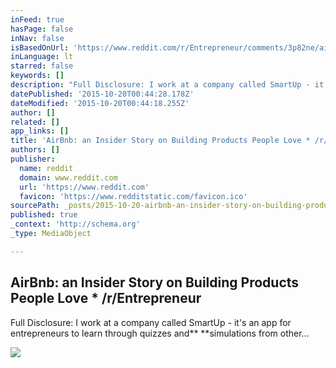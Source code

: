```yaml
---
inFeed: true
hasPage: false
inNav: false
isBasedOnUrl: 'https://www.reddit.com/r/Entrepreneur/comments/3p82ne/airbnb_an_insider_story_on_building_products/'
inLanguage: lt
starred: false
keywords: []
description: "Full Disclosure: I work at a company called SmartUp - it's an app for entrepreneurs to learn through quizzes and** **simulations from other..."
datePublished: '2015-10-20T00:44:28.178Z'
dateModified: '2015-10-20T00:44:18.255Z'
author: []
related: []
app_links: []
title: 'AirBnb: an Insider Story on Building Products People Love * /r/Entrepreneur'
authors: []
publisher:
  name: reddit
  domain: www.reddit.com
  url: 'https://www.reddit.com'
  favicon: 'https://www.redditstatic.com/favicon.ico'
sourcePath: _posts/2015-10-20-airbnb-an-insider-story-on-building-products-people-love.md
published: true
_context: 'http://schema.org'
_type: MediaObject

---
```

<article style=""><h1>AirBnb: an Insider Story on Building Products People Love * /r/Entrepreneur</h1><p>Full Disclosure: I work at a company called SmartUp - it's an app for entrepreneurs to learn through quizzes and** **simulations from other...</p><img src="https://www.redditstatic.com/icon.png" /></article>